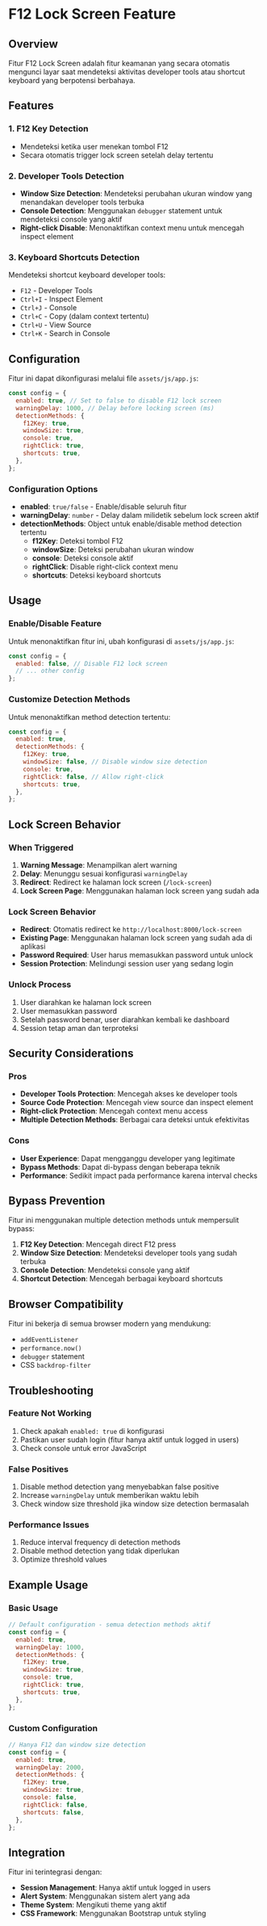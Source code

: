 # F12 Lock Screen Feature

## Overview

Fitur F12 Lock Screen adalah fitur keamanan yang secara otomatis mengunci layar saat mendeteksi aktivitas developer tools atau shortcut keyboard yang berpotensi berbahaya.

## Features

### 1. F12 Key Detection

- Mendeteksi ketika user menekan tombol F12
- Secara otomatis trigger lock screen setelah delay tertentu

### 2. Developer Tools Detection

- **Window Size Detection**: Mendeteksi perubahan ukuran window yang menandakan developer tools terbuka
- **Console Detection**: Menggunakan `debugger` statement untuk mendeteksi console yang aktif
- **Right-click Disable**: Menonaktifkan context menu untuk mencegah inspect element

### 3. Keyboard Shortcuts Detection

Mendeteksi shortcut keyboard developer tools:

- `F12` - Developer Tools
- `Ctrl+I` - Inspect Element
- `Ctrl+J` - Console
- `Ctrl+C` - Copy (dalam context tertentu)
- `Ctrl+U` - View Source
- `Ctrl+K` - Search in Console

## Configuration

Fitur ini dapat dikonfigurasi melalui file `assets/js/app.js`:

```javascript
const config = {
  enabled: true, // Set to false to disable F12 lock screen
  warningDelay: 1000, // Delay before locking screen (ms)
  detectionMethods: {
    f12Key: true,
    windowSize: true,
    console: true,
    rightClick: true,
    shortcuts: true,
  },
};
```

### Configuration Options

- **enabled**: `true/false` - Enable/disable seluruh fitur
- **warningDelay**: `number` - Delay dalam milidetik sebelum lock screen aktif
- **detectionMethods**: Object untuk enable/disable method detection tertentu
  - **f12Key**: Deteksi tombol F12
  - **windowSize**: Deteksi perubahan ukuran window
  - **console**: Deteksi console aktif
  - **rightClick**: Disable right-click context menu
  - **shortcuts**: Deteksi keyboard shortcuts

## Usage

### Enable/Disable Feature

Untuk menonaktifkan fitur ini, ubah konfigurasi di `assets/js/app.js`:

```javascript
const config = {
  enabled: false, // Disable F12 lock screen
  // ... other config
};
```

### Customize Detection Methods

Untuk menonaktifkan method detection tertentu:

```javascript
const config = {
  enabled: true,
  detectionMethods: {
    f12Key: true,
    windowSize: false, // Disable window size detection
    console: true,
    rightClick: false, // Allow right-click
    shortcuts: true,
  },
};
```

## Lock Screen Behavior

### When Triggered

1. **Warning Message**: Menampilkan alert warning
2. **Delay**: Menunggu sesuai konfigurasi `warningDelay`
3. **Redirect**: Redirect ke halaman lock screen (`/lock-screen`)
4. **Lock Screen Page**: Menggunakan halaman lock screen yang sudah ada

### Lock Screen Behavior

- **Redirect**: Otomatis redirect ke `http://localhost:8000/lock-screen`
- **Existing Page**: Menggunakan halaman lock screen yang sudah ada di aplikasi
- **Password Required**: User harus memasukkan password untuk unlock
- **Session Protection**: Melindungi session user yang sedang login

### Unlock Process

1. User diarahkan ke halaman lock screen
2. User memasukkan password
3. Setelah password benar, user diarahkan kembali ke dashboard
4. Session tetap aman dan terproteksi

## Security Considerations

### Pros

- **Developer Tools Protection**: Mencegah akses ke developer tools
- **Source Code Protection**: Mencegah view source dan inspect element
- **Right-click Protection**: Mencegah context menu access
- **Multiple Detection Methods**: Berbagai cara deteksi untuk efektivitas

### Cons

- **User Experience**: Dapat mengganggu developer yang legitimate
- **Bypass Methods**: Dapat di-bypass dengan beberapa teknik
- **Performance**: Sedikit impact pada performance karena interval checks

## Bypass Prevention

Fitur ini menggunakan multiple detection methods untuk mempersulit bypass:

1. **F12 Key Detection**: Mencegah direct F12 press
2. **Window Size Detection**: Mendeteksi developer tools yang sudah terbuka
3. **Console Detection**: Mendeteksi console yang aktif
4. **Shortcut Detection**: Mencegah berbagai keyboard shortcuts

## Browser Compatibility

Fitur ini bekerja di semua browser modern yang mendukung:

- `addEventListener`
- `performance.now()`
- `debugger` statement
- CSS `backdrop-filter`

## Troubleshooting

### Feature Not Working

1. Check apakah `enabled: true` di konfigurasi
2. Pastikan user sudah login (fitur hanya aktif untuk logged in users)
3. Check console untuk error JavaScript

### False Positives

1. Disable method detection yang menyebabkan false positive
2. Increase `warningDelay` untuk memberikan waktu lebih
3. Check window size threshold jika window size detection bermasalah

### Performance Issues

1. Reduce interval frequency di detection methods
2. Disable method detection yang tidak diperlukan
3. Optimize threshold values

## Example Usage

### Basic Usage

```javascript
// Default configuration - semua detection methods aktif
const config = {
  enabled: true,
  warningDelay: 1000,
  detectionMethods: {
    f12Key: true,
    windowSize: true,
    console: true,
    rightClick: true,
    shortcuts: true,
  },
};
```

### Custom Configuration

```javascript
// Hanya F12 dan window size detection
const config = {
  enabled: true,
  warningDelay: 2000,
  detectionMethods: {
    f12Key: true,
    windowSize: true,
    console: false,
    rightClick: false,
    shortcuts: false,
  },
};
```

## Integration

Fitur ini terintegrasi dengan:

- **Session Management**: Hanya aktif untuk logged in users
- **Alert System**: Menggunakan sistem alert yang ada
- **Theme System**: Mengikuti theme yang aktif
- **CSS Framework**: Menggunakan Bootstrap untuk styling

